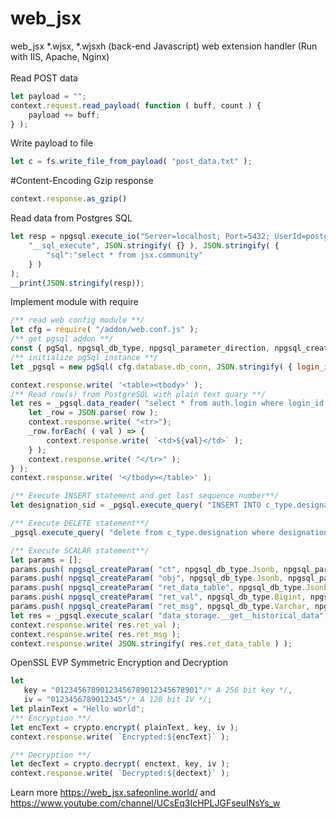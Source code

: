 # web_jsx
web_jsx *.wjsx, *.wjsxh (back-end Javascript) web extension handler (Run with IIS, Apache, Nginx)<br/>
<br/>
Read POST data
```javascript
let payload = "";
context.request.read_payload( function ( buff, count ) {
	payload += buff;
} );
```
Write payload to file<br/>
```javascript
let c = fs.write_file_from_payload( "post_data.txt" );
```
#Content-Encoding Gzip response 
```javascript
context.response.as_gzip()
```
Read data from Postgres SQL<br/>
```javascript
let resp = npgsql.execute_io("Server=localhost; Port=5432; UserId=postgres;Password=1##$1@6Z;Database=sow; keepalive=10; CommandTimeout=100000;", 
	"__sql_execute", JSON.stringify( {} ), JSON.stringify( {
		"sql":"select * from jsx.community"
	} )
);
__print(JSON.stringify(resp));
```
Implement module with require
```javascript
/** read web config module **/
let cfg = require( "/addon/web.conf.js" );
/** get pgsql addon **/
const { pgSql, npgsql_db_type, npgsql_parameter_direction, npgsql_createParam } = require( "/addon/pgsql.js" );
/** initialize pgSql instance **/
let _pgsql = new pgSql( cfg.database.db_conn, JSON.stringify( { login_id: "system" } ) );

context.response.write( '<table><tbody>' );
/** Read row(s) from PostgreSQL with plain text quary **/
let res = _pgsql.data_reader( "select * from auth.login where login_id ={0}", ["rajibs"], ( i, row ) => {
    let _row = JSON.parse( row );
    context.response.write( "<tr>");
    _row.forEach( ( val ) => {
        context.response.write( `<td>${val}</td>` );
    } );
    context.response.write( "</tr>" );
} );
context.response.write( '</tbody></table>' );

/** Execute INSERT statement and get last sequence number**/
let designation_sid = _pgsql.execute_query( "INSERT INTO c_type.designation(designation_id, title)VALUES ({0},{1}) returning designation_sid", ["NO_ADMIN","NO_DSG"] );

/** Execute DELETE statement**/
_pgsql.execute_query( "delete from c_type.designation where designation_sid > {0}  and designation_sid not in({1})", [2, designation_sid] );

/** Execute SCALAR statement**/
let params = [];
params.push( npgsql_createParam( "ct", npgsql_db_type.Jsonb, npgsql_parameter_direction.Input, { login_id: "system" } ) );
params.push( npgsql_createParam( "obj", npgsql_db_type.Jsonb, npgsql_parameter_direction.Input, { } ) );
params.push( npgsql_createParam( "ret_data_table", npgsql_db_type.Jsonb, npgsql_parameter_direction.Output ) );
params.push( npgsql_createParam( "ret_val", npgsql_db_type.Bigint, npgsql_parameter_direction.Output ) );
params.push( npgsql_createParam( "ret_msg", npgsql_db_type.Varchar, npgsql_parameter_direction.Output ) );
let res = _pgsql.execute_scalar( "data_storage.__get__historical_data", params );
context.response.write( res.ret_val );
context.response.write( res.ret_msg );
context.response.write( JSON.stringify( res.ret_data_table ) );
```
OpenSSL EVP Symmetric Encryption and Decryption
```javascript
let
   key = "01234567890123456789012345678901"/* A 256 bit key */,
   iv = "0123456789012345"/* A 128 bit IV */;
let plainText = "Hello world";
/** Encryption **/
let encText = crypto.encrypt( plainText, key, iv );
context.response.write( `Encrypted:${encText}` );

/** Decryption **/
let decText = crypto.decrypt( enctext, key, iv );
context.response.write( `Decrypted:${dectext}` );
```
Learn more https://web_jsx.safeonline.world/ and https://www.youtube.com/channel/UCsEq3IcHPLJGFseuINsYs_w
